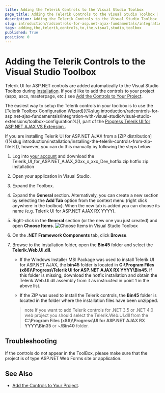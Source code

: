 ```yaml
---
title: Adding the Telerik Controls to the Visual Studio Toolbox
page_title: Adding the Telerik Controls to the Visual Studio Toolbox | UI for ASP.NET AJAX Documentation
description: Adding the Telerik Controls to the Visual Studio Toolbox
slug: introduction/radcontrols-for-asp.net-ajax-fundamentals/integration-with-visual-studio/adding-the-telerik-controls-to-the-visual-studio-toolbox
tags: adding,the,telerik,controls,to,the,visual,studio,toolbox
published: True
position: 0
---
```


# Adding the Telerik Controls to the Visual Studio Toolbox

Telerik UI for ASP.NET controls are added automatically to the Visual Studio Toolbox during [installation](https://docs.telerik.com/devtools/aspnet-ajax/installation/installing-the-telerik-controls-from-msi-file). If you'd like to add the controls to your project (aspx, ascx, masterpage, etc.) see [Add the Controls to Your Project](https://docs.telerik.com/devtools/aspnet-ajax/getting-started/first-steps#add-the-controls-to-your-project).

The easiest way to setup the Telerik controls in your toolbox is to use the [Telerik Toolbox Configuration Wizard]({%slug introduction/radcontrols-for-asp.net-ajax-fundamentals/integration-with-visual-studio/visual-studio-extensions/toolbox-configuration%}), part of the [Progress Telerik UI for ASP.NET AJAX VS Extension
](https://marketplace.visualstudio.com/items?itemName=TelerikInc.TelerikASPNETAJAXVSExtensions).

If you are installing Telerik UI for ASP.NET AJAX from a [ZIP distribution]({%slug introduction/installation/installing-the-telerik-controls-from-zip-file%}), however, you can do this manually by following the steps below:

1. Log into [your account](https://www.telerik.com/account/product-download?product=RCAJAX) and download the Telerik_UI_for_ASP.NET_AJAX_20xx_x_xxx_Dev_hotfix.zip hotfix zip installation

1. Open your application in Visual Studio.

1. Expand the Toolbox.

1. Expand the **General** section. Alternatively, you can create a new section by selecting the **Add Tab** option from the context menu (right click anywhere in the toolbox). When the new tab is added you can choose its name (e.g. Telerik UI for ASP.NET AJAX RX YYYY).

1. Right-click in the **General** section (or the new one you just created) and open **Choose Items**.
![Choose Items in Visual Studio Toolbox](images/Visual_Studio_Choose_Items.png)

1. On the **.NET Framework Components** tab, click **Browse**.

1. Browse to the installation folder, open the **Bin45** folder and select the **Telerik.Web.UI.dll**.

	* If the Windows Installer MSI Package was used to install Telerik UI for ASP.NET AJAX, the **bin45**	folder is located in **C:\Program Files (x86)\Progress\Telerik UI for ASP.NET AJAX RX YYYY\Bin45**. If this folder is missing, download the hotfix installation and obtain the Telerik.Web.UI.dll assembly from it as instructed in point 1 in the above list.

	* If the ZIP was used to install the Telerik controls, the **Bin45** folder is located in the folder where the installation files have been unzipped.

	>note If you want to add Telerik controls for .NET 3.5 or .NET 4.0 web project you should select the Telerik.Web.UI.dll from the **C:\Program Files (x86)\Progress\UI for ASP.NET AJAX RX YYYY\Bin35** or **~/Bin40** folder.

## Troubleshooting

If the controls do not appear in the ToolBox, please make sure that the project is of type ASP.NET Web Forms site or application.

## See Also
 * [Add the Controls to Your Project](https://docs.telerik.com/devtools/aspnet-ajax/getting-started/first-steps#add-the-controls-to-your-project).
